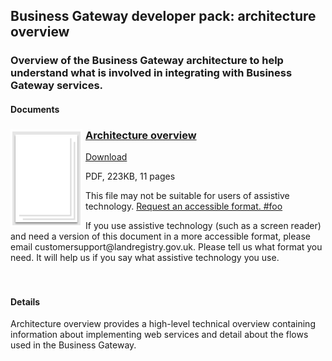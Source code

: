 ## Business Gateway developer pack: architecture overview

### Overview of the Business Gateway architecture to help understand what is involved in integrating with Business Gateway services.

#### Documents
<h3><img style="float: left; margin: 0px 5px 0px 0px" src="../../images/file.png"> <a href="../../pdfs/integrate/business-gateway-architecture-overview.pdf">Architecture overview</a></h3>
<a download="business-gateway-architecture-overview.pdf" href="../../pdfs/integrate/business-gateway-architecture-overview.pdf">Download</a>

PDF, 223KB, 11 pages

This file may not be suitable for users of assistive technology. <a href="#" onclick="toggle_visibility('foo');">Request an accessible format. #foo</a>
<div id="foo">If you use assistive technology (such as a screen reader) and need a version of this document in a more accessible format, please email customersupport@landregistry.gov.uk. Please tell us what format you need. It will help us if you say what assistive technology you use.</div>
<br />
<br />

#### Details
Architecture overview provides a high-level technical overview containing information about implementing web services and detail about the flows used in the Business Gateway.
<script src="../../scripts/showhide.js"></script>